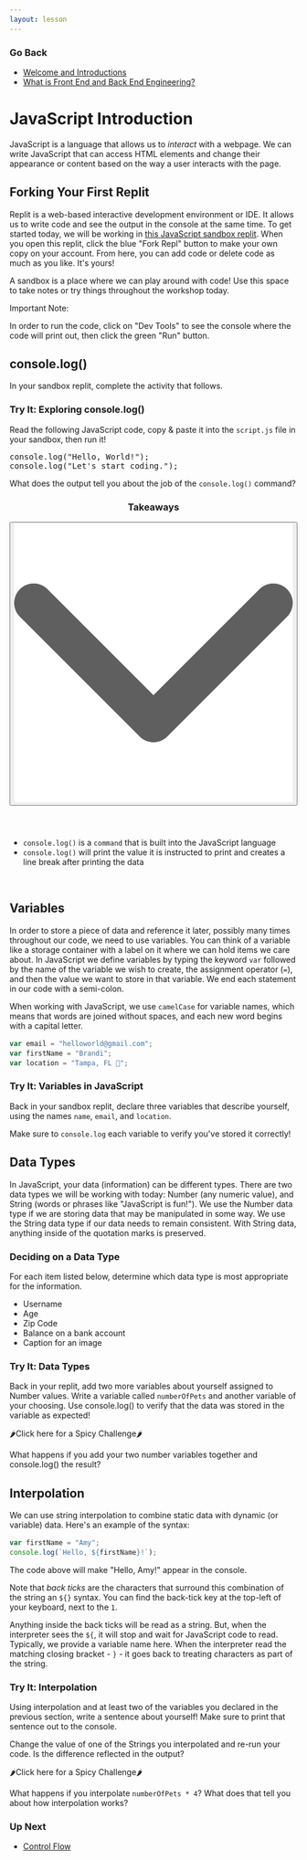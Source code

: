 ```yaml
---
layout: lesson
---
```


### Go Back

- [Welcome and Introductions](../)
- [What is Front End and Back End Engineering?](../what-is-fe-be)

# JavaScript Introduction

JavaScript is a language that allows us to _interact_ with a webpage. We can write JavaScript that can access HTML elements and change their appearance or content based on the way a user interacts with the page.

## Forking Your First Replit

Replit is a web-based interactive development environment or IDE. It allows us to write code and see the output in the console at the same time. To get started today, we will be working in <a href="https://replit.com/@turingschool/js-sandbox?v=1#index.html" target="blank">this JavaScript sandbox replit</a>. When you open this replit, click the blue "Fork Repl" button to make your own copy on your account. From here, you can add code or delete code as much as you like. It's yours!

A sandbox is a place where we can play around with code! Use this space to take notes or try things throughout the workshop today.

<div class='module-card fe-project-card'>
  <p class='standout'>Important Note:</p>
  <p>In order to run the code, click on "Dev Tools" to see the console where the code will print out, then click the green "Run" button.</p>
</div>

## console.log()

In your sandbox replit, complete the activity that follows.

<div class="try-it-new">
  <h3>Try It: Exploring console.log()</h3>
  <p>Read the following JavaScript code, copy & paste it into the <code>script.js</code> file in your sandbox, then run it!</p>
  <pre>console.log("Hello, World!");<br>console.log("Let's start coding.");</pre>
  <p>What does the output tell you about the job of the <code>console.log()</code> command?</p>
</div>

<div class="expander expander-lesson">
  <header>
    <h3 class="spicy-click">Takeaways</h3>
    <div>
      <button class="expander-btn">
          <img
            src="../../assets/icons/arrow.svg"
            alt="expander arrow icon" />
      </button>
    </div>
  </header>
  <div class="hide">
    <ul>
      <li><code>console.log()</code> is a <code>command</code> that is built into the JavaScript language</li>
      <li><code>console.log()</code> will print the value it is instructed to print and creates a line break after printing the data</li>
    </ul>
  </div>
</div>
<br>

## Variables

In order to store a piece of data and reference it later, possibly many times throughout our code, we need to use variables. You can think of a variable like a storage container with a label on it where we can hold items we care about. In JavaScript we define variables by typing the keyword <code>var</code> followed by the name of the variable we wish to create, the assignment operator (<code>=</code>), and then the value we want to store in that variable. We end each statement in our code with a semi-colon.

When working with JavaScript, we use <code>camelCase</code> for variable names, which means that words are joined without spaces, and each new word begins with a capital letter.

```js
var email = "helloworld@gmail.com";
var firstName = "Brandi";
var location = "Tampa, FL 🌴";
```

<div class="try-it-new">
  <h3>Try It: Variables in JavaScript</h3>
  <p>Back in your sandbox replit, declare three variables that describe yourself, using the names <code>name</code>, <code>email</code>, and <code>location</code>.</p>
  <p>Make sure to <code>console.log</code> each variable to verify you've stored it correctly!</p>
</div>

## Data Types

In JavaScript, your data (information) can be different types. There are two data types we will be working with today: Number (any numeric value), and String (words or phrases like "JavaScript is fun!"). We use the Number data type if we are storing data that may be manipulated in some way. We use the String data type if our data needs to remain consistent. With String data, anything inside of the quotation marks is preserved.

<div class="module-card fe-project-card">
  <h3>Deciding on a Data Type</h3>
  <p>For each item listed below, determine which data type is most appropriate for the information.
  <ul>
    <li>Username</li>
    <li>Age</li>
    <li>Zip Code</li>
    <li>Balance on a bank account</li>
    <li>Caption for an image</li>
  </ul>
  </p>
</div>

<div class="try-it-new">
  <h3>Try It: Data Types</h3>
  <p>Back in your replit, add two more variables about yourself assigned to Number values. Write a variable called <code>numberOfPets</code> and another variable of your choosing. Use console.log() to verify that the data was stored in the variable as expected!</p>
   <div class="spicy-container">
    <p class="spicy-click">
      <span role="img" aria-label="spicy pepper">🌶</span>Click here for a Spicy Challenge<span role="img" aria-label="spicy pepper">🌶</span>
    </p>
    <div class="spicy-toggle">
      <p>What happens if you add your two number variables together and console.log() the result?</p>
    </div>
  </div>
</div>

## Interpolation

We can use string interpolation to combine static data with dynamic (or variable) data. Here's an example of the syntax:

```js
var firstName = "Amy";
console.log(`Hello, ${firstName}!`);
```

The code above will make "Hello, Amy!" appear in the console.

Note that _back ticks_ are the characters that surround this combination of the string an `${}` syntax. You can find the back-tick key at the top-left of your keyboard, next to the `1`.

Anything inside the back ticks will be read as a string. But, when the interpreter sees the `${`, it will stop and wait for JavaScript code to read. Typically, we provide a variable name here. When the interpreter read the matching closing bracket - `}` - it goes back to treating characters as part of the string.

<div class="try-it-new">
  <h3>Try It: Interpolation</h3>
  <p>Using interpolation and at least two of the variables you declared in the previous section, write a sentence about yourself! Make sure to print that sentence out to the console.</p>
  <p>Change the value of one of the Strings you interpolated and re-run your code. Is the difference reflected in the output?</p>

  <div class="spicy-container">
    <p class="spicy-click">
      <span role="img" aria-label="spicy pepper">🌶</span>Click here for a Spicy Challenge<span role="img" aria-label="spicy pepper">🌶</span>
    </p>
    <div class="spicy-toggle">
      <p>What happens if you interpolate <code>numberOfPets * 4</code>? What does that tell you about how interpolation works?</p>
    </div>
  </div>
</div>

### Up Next

- [Control Flow](../control-flow)
